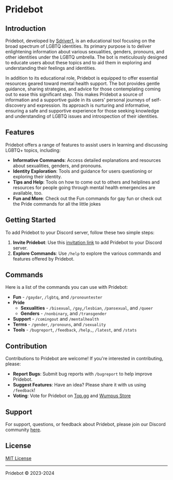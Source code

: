 # Pridebot

## Introduction
Pridebot, developed by [Sdriver1](https://github.com/Sdriver1), is an educational tool focusing on the broad spectrum of LGBTQ identities. Its primary purpose is to deliver enlightening information about various sexualities, genders, pronouns, and other identities under the LGBTQ umbrella. The bot is meticulously designed to educate users about these topics and to aid them in exploring and understanding their feelings and identities. 

In addition to its educational role, Pridebot is equipped to offer essential resources geared toward mental health support. The bot provides gentle guidance, sharing strategies, and advice for those contemplating coming out to ease this significant step. This makes Pridebot a source of information and a supportive guide in its users' personal journeys of self-discovery and expression. Its approach is nurturing and informative, ensuring a safe and supportive experience for those seeking knowledge and understanding of LGBTQ issues and introspection of their identities.

## Features
Pridebot offers a range of features to assist users in learning and discussing LGBTQ+ topics, including:
- **Informative Commands**: Access detailed explanations and resources about sexualities, genders, and pronouns.
- **Identity Exploration**: Tools and guidance for users questioning or exploring their identity. 
- **Tips and Help**: Tools on how to come out to others and helplines and resources for people going through mental health emergencies are available, too.
- **Fun and More**: Check out the Fun commands for gay fun or check out the Pride commands for all the little jokes

## Getting Started
To add Pridebot to your Discord server, follow these two simple steps:
1. **Invite Pridebot**: Use this [invitation link](https://discord.com/api/oauth2/authorize?client_id=1101256478632972369&permissions=415001594945&scope=bot%20applications.commands) to add Pridebot to your Discord server.
2. **Explore Commands**: Use `/help` to explore the various commands and features offered by Pridebot.

## Commands
Here is a list of the commands you can use with Pridebot:
- **Fun** - `/gaydar`, `/lgbtq`, and `/pronountester`
- **Pride** 
    - **Sexualities** - `/bisexual`, `/gay`,`/lesbian`, `/pansexual`, and `/queer` 
    - **Genders** -  `/nonbinary`, and `/transgender`
- **Support** - `/comingout` and `/mentalhealth`
- **Terms** - `/gender`, `/pronouns`, and `/sexuality`
- **Tools** - `/bugreport`, `/feedback`, `/help,`, `/latest`, and `/stats`


## Contribution
Contributions to Pridebot are welcome! If you're interested in contributing, please:
- **Report Bugs**: Submit bug reports with `/bugreport` to help improve Pridebot.
- **Suggest Features**: Have an idea? Please share it with us using `/feedback`!
- **Voting**: Vote for Pridebot on [Top.gg](https://top.gg/bot/1101256478632972369?s=0bed0f7e006a2) and [Wumpus Store](https://wumpus.store/bot/1101256478632972369)

## Support
For support, questions, or feedback about Pridebot, please join our Discord community [here](https://discord.gg/guybqSTzdS).

## License
[MIT License](LICENSE)

---

Pridebot © 2023-2024

